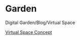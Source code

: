 
# Garden
Digital Garden/Blog/Virtual Space

[Virtual Space Concept](https://bs4n.github.io/Garden/posts/post001)
